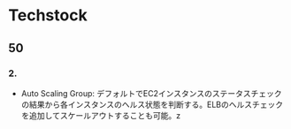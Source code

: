 # Techstock

## 50

### 2.
- Auto Scaling Group: デフォルトでEC2インスタンスのステータスチェックの結果から各インスタンスのヘルス状態を判断する。ELBのヘルスチェックを追加してスケールアウトすることも可能。z 
